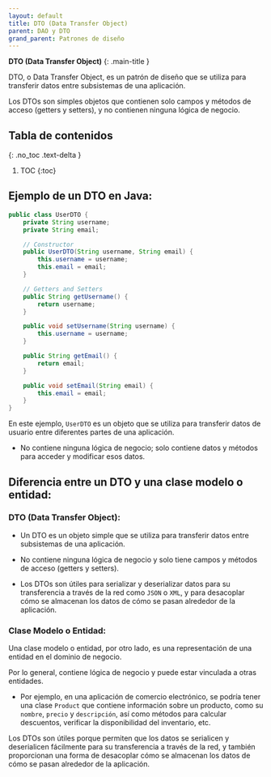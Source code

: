 ```yaml
---
layout: default
title: DTO (Data Transfer Object)
parent: DAO y DTO
grand_parent: Patrones de diseño
---
```


**DTO (Data Transfer Object)** 
{: .main-title }

DTO, o Data Transfer Object, es un patrón de diseño que se utiliza para transferir datos entre subsistemas de una aplicación. 

Los DTOs son simples objetos que contienen solo campos y métodos de acceso (getters y setters), y no contienen ninguna lógica de negocio.

## Tabla de contenidos
{: .no_toc .text-delta }

1. TOC
{:toc}

<div class="code-example" markdown="1">

## Ejemplo de un DTO en Java:

```java
public class UserDTO {
    private String username;
    private String email;

    // Constructor
    public UserDTO(String username, String email) {
        this.username = username;
        this.email = email;
    }

    // Getters and Setters
    public String getUsername() {
        return username;
    }

    public void setUsername(String username) {
        this.username = username;
    }

    public String getEmail() {
        return email;
    }

    public void setEmail(String email) {
        this.email = email;
    }
}
```

En este ejemplo, `UserDTO` es un objeto que se utiliza para transferir datos de usuario entre diferentes partes de una aplicación. 

- No contiene ninguna lógica de negocio; solo contiene datos y métodos para acceder y modificar esos datos.

</div>

<div class="code-example" markdown="1">

## Diferencia entre un DTO y una clase modelo o entidad:

### DTO (Data Transfer Object):

- Un DTO es un objeto simple que se utiliza para transferir datos entre subsistemas de una aplicación. 

- No contiene ninguna lógica de negocio y solo tiene campos y métodos de acceso (getters y setters). 

- Los DTOs son útiles para serializar y deserializar datos para su transferencia a través de la red como ```JSON``` o ```XML```, y para desacoplar cómo se almacenan los datos de cómo se pasan alrededor de la aplicación.

### Clase Modelo o Entidad: 

Una clase modelo o entidad, por otro lado, es una representación de una entidad en el dominio de negocio. 

Por lo general, contiene lógica de negocio y puede estar vinculada a otras entidades. 

- Por ejemplo, en una aplicación de comercio electrónico, se podría tener una clase ```Product``` que contiene información sobre un producto, como su ```nombre```, ```precio``` y ```descripción```, así como métodos para calcular descuentos, verificar la disponibilidad del inventario, etc.

</div>

Los DTOs son útiles porque permiten que los datos se serialicen y deserialicen fácilmente para su transferencia a través de la red, y también proporcionan una forma de desacoplar cómo se almacenan los datos de cómo se pasan alrededor de la aplicación.


